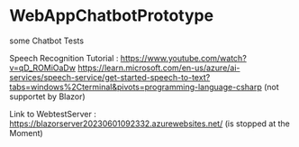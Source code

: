 # WebAppChatbotPrototype
some Chatbot Tests

Speech Recognition Tutorial : 
https://www.youtube.com/watch?v=qD_ROMiOaDw
https://learn.microsoft.com/en-us/azure/ai-services/speech-service/get-started-speech-to-text?tabs=windows%2Cterminal&pivots=programming-language-csharp (not supportet by Blazor)

Link to WebtestServer : https://blazorserver20230601092332.azurewebsites.net/ (is stopped at the Moment)